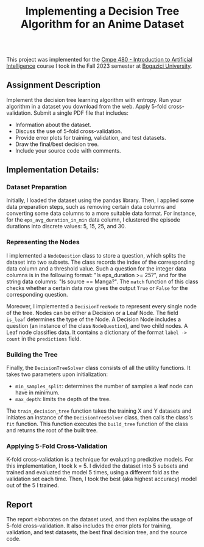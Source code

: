 <br /><br />
<div align="center">
<h1 align="center">Implementing a Decision Tree Algorithm for an Anime Dataset
</h1>
</div>
<br />
<br />

This project was implemented for the [Cmpe 480 - Introduction to Artificial Intelligence](https://www.cmpe.boun.edu.tr/tr/courses/cmpe480) course I took in the Fall 2023 semester at [Bogazici University](https://bogazici.edu.tr/en_US). 

## Assignment Description
Implement the decision tree learning algorithm with entropy. Run your algorithm in a dataset you download from the web. 
Apply 5-fold cross-validation. Submit a single PDF file that includes:
* Information about the dataset.
* Discuss the use of 5-fold cross-validation.
* Provide error plots for training, validation, and test datasets.
* Draw the final/best decision tree.
* Include your source code with comments.


## Implementation Details:

### Dataset Preparation
Initially, I loaded the dataset using the pandas library. Then, I applied some data preparation steps, such as removing certain data columns and converting some data columns to a more suitable data format.
For instance, for the `eps_avg_duration_in_min` data column, I clustered the episode durations into discrete values: 5, 15, 25, and 30.

### Representing the Nodes
I implemented a `NodeQuestion` class to store a question, which splits the dataset into two subsets. The class records the index of the corresponding data column and a threshold value.
Such a question for the integer data columns is in the following format: "Is eps_duration >= 25?", and for the string data columns: "Is source == Manga?". The `match` function of this class checks whether a certain data row gives the output `True` or `False` for the corresponding question. 

Moreover, I implemented a `DecisionTreeNode` to represent every single node of the tree. Nodes can be either a Decision or a Leaf Node. The field `is_leaf` determines the type of the Node.
A Decision Node includes a question (an instance of the class `NodeQuestion`), and two child nodes. A Leaf node classifies data. It contains a dictionary of the format `label -> count` in the `predictions` field.

### Building the Tree
Finally, the `DecisionTreeSolver` class consists of all the utility functions. It takes two parameters upon initialization:
* `min_samples_split`: determines the number of samples a leaf node can have in minimum. 
* `max_depth`: limits the depth of the tree.

The `train_decision_tree` function takes the training X and Y datasets and initiates an instance of the `DecisionTreeSolver` class, 
then calls the class's `fit` function. This function executes the `build_tree` function of the class and returns the root of the built tree.

### Applying 5-Fold Cross-Validation
K-fold cross-validation is a technique for evaluating predictive models. For this implementation, I took k = 5. 
I divided the dataset into 5 subsets and trained and evaluated the model 5 times, using a different fold as the validation set each time. 
Then, I took the best (aka highest accuracy) model out of the 5 I trained. 

## Report
The report elaborates on the dataset used, and then explains the usage of 5-fold cross-validation. 
It also includes the error plots for training, validation, and test datasets, the best final decision tree, and the source code.

  
  

